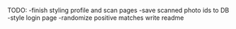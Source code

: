 TODO:
-finish styling profile and scan pages
-save scanned photo ids to DB
-style login page
-randomize positive matches
write readme

